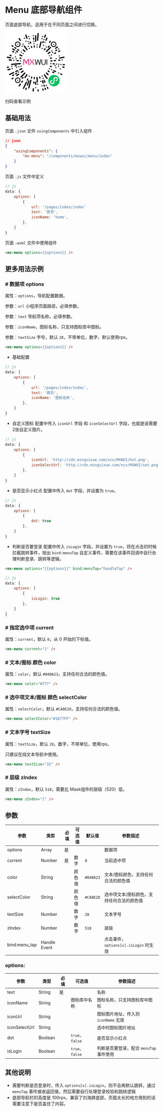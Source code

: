 # Menu 底部导航组件

页面底部导航，适用于在不同页面之间进行切换。

![扫码查看](../imgs/menu_qrcode.png)

扫码查看示例

## 基础用法
页面 `.json` 文件 `usingComponents` 中引入组件
```json
// json
{
    "usingComponents": {
        "mx-menu": "/components/mxwui/menu/index"
    }
}
```

页面 `.js` 文件中定义
```js
// js
data: {
    options: [
        {
            url: '/pages/index/index'
            text: '首页',
            iconName: 'home',
        },
    ]
}
```

页面 `.wxml` 文件中使用组件
```html
<mx-menu options={{options}} />
```

## 更多用法示例
### # 数据项 options
属性：`options`，导航配置数据。

参数：`url` 小程序页面路径，必填参数。

参数：`text` 导航项名称，必填参数。

参数：`iconName`，图标名称，只支持图标库中图标。

参数：`textSize` 字号，默认 `28`，不带单位，数字，默认使用rpx。

```html
<mx-menu options={{options}} />
```

- 基础配置
```js
// js
data: {
    options: [
        {
            url: '/pages/index/index',
            text: '首页',
            iconName: '图标名称',
        },
    ]
}
```

- 自定义图标
配置中传入 `iconUrl` 字段 和 `iconSelectUrl` 字段，也就是说需要2张自定义图片。
```js
// js
data: {
    options: [
        {
            iconUrl: 'http://cdn.mingsixue.com/xcx/MXWUI/hot.png',
            iconSelectUrl: 'http://cdn.mingsixue.com/xcx/MXWUI/set.png',
        },
    ]
}
```

- 是否显示小红点
配置中传入 `dot` 字段，并设置为 `true`。
```js
// js
data: {
    options: [
        {
            dot: true
        },
    ]
}
```

- 判断是否要登录
配置中传入 `isLogin` 字段，并设置为 `true`，将在点击的时候拦截跳转事件，抛出 `bind:menuTap` 自定义事件，需要在该事件回调中自行处理判断登录、跳转等逻辑。
```html
<mx-menu options="{{options}}" bind:menuTap="handleTap" />
```
```js
// js
data: {
    options: [
        {
            isLogin: true
        },
    ]
}
```

### # 指定选中项 current
属性：`current`，默认 `0`，从 0 开始的下标值。

```html
<mx-menu current="1" />
```

### # 文本/图标 颜色 color
属性：`color`，默认 `#040A23`，支持任何合法的颜色值。

```html
<mx-menu color="#777" />
```

### # 选中项文本/图标 颜色 selectColor
属性：`selectColor`，默认 `#CA0E2D`，支持任何合法的颜色值。

```html
<mx-menu selectColor="#1677FF" />
```

### # 文本字号 textSize
属性：`textSize`，默认 `28`，数字，不带单位，使用rpx。

只建议在纯文本导航中使用。

```html
<mx-menu textSize="32" />
```

### # 层级 zIndex
属性：`zIndex`，默认 `518`，需要比 Mask组件的层级（520）低。

```html
<mx-menu zIndex="1" />
```

<!-- ## 参数示意图
![组件参数分解示意图](../imgs/menu_params.png) -->

## 参数
|参数|类型|必填|可选值|默认值|参数描述|
|----|----|----|----|----|----|
|options|Array|是|||数据项|
|current|Number|是|数字|`0`|当前选中项|
|color|String||颜色值|`#040A23`|文本/图标颜色，支持任何合法的颜色值|
|selectColor|String||颜色值|`#CA0E2D`|选中项文本/图标颜色，支持任何合法的颜色值|
|textSize|Number||数字|`28`|文本字号|
|zIndex|Number||数字|`518`|层级|
|bind:menu_tap|Handle Event||||点击事件，`options[x].isLogin` 时生效|

### options:
|参数|类型|必填|可选值|参数描述|
|----|----|----|----|----|
|text|String|是||名称|
|iconName|String||图标库中名称|图标名称，只支持图标库中图标|
|iconUrl|String|||图标图片地址，传入则 `iconName` 无效|
|iconSelectUrl|String|||选中时图标图片地址|
|dot|Boolean||`true`、`false`|是否显示小红点|
|isLogin|Boolean||`true`、`false`|判断是否要登录，配合 `menuTap` 事件使用|

## 其他说明
- 需要判断是否登录时，传入 `options[x].isLogin`，则不会再默认跳转，通过 `menuTap` 事件接收返回值，然后需要自行处理登录校验和跳转逻辑
- 底部导航栏的高度是 100rpx，兼容了刘海屏底部，页面太长的地方用到的话需要注意下是否盖住了内容。
